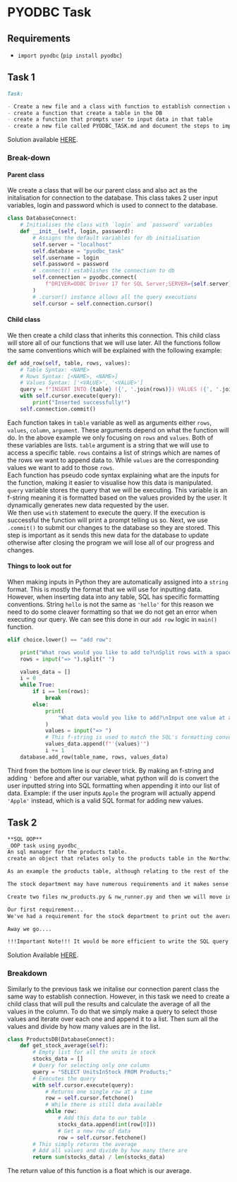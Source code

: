 # PYODBC Task

## Requirements

- `import pyodbc` (`pip install pyodbc`)

## Task 1

```md
Task:

- Create a new file and a class with function to establish connection with pyodbc
- create a function that create a table in the DB
- create a function that prompts user to input data in that table
- create a new file called PYODBC_TASK.md and document the steps to implement the task
```

Solution available [HERE](query_builder.py).

### Break-down

#### Parent class

We create a class that will be our parent class and also act as the initalisation for connection to the database. This class takes 2 user input variables, login and password which is used to connect to the database.

```python
class DatabaseConnect:
    # Initialises the class with `login` and `password` variables
    def __init__(self, login, password):
        # Assigns the default variables for db initialisation
        self.server = "localhost"
        self.database = "pyodbc_task"
        self.username = login
        self.password = password
        # .connect() establishes the connection to db
        self.connection = pyodbc.connect(
            f"DRIVER=ODBC Driver 17 for SQL Server;SERVER={self.server};DATABASE={self.database};UID={self.username};PWD={self.password}"
        )
        # .cursor() instance allows all the query executions
        self.cursor = self.connection.cursor()
```

#### Child class

We then create a child class that inherits this connection. This child class will store all of our functions that we will use later. All the functions follow the same conventions which will be explained with the following example:

```python
def add_row(self, table, rows, values):
    # Table Syntax: <NAME>
    # Rows Syntax: [<NAME>, <NAME>]
    # Values Syntax: ['<VALUE>', '<VALUE>']
    query = f"INSERT INTO {table} ({', '.join(rows)}) VALUES ({', '.join(values)});"
    with self.cursor.execute(query):
        print("Inserted successfully!")
    self.connection.commit()
```

Each function takes in `table` variable as well as arguments either `rows`, `values`, `column`, `argument`. These arguments depend on what the function will do. In the above example we only focusing on `rows` and `values`. Both of these variables are lists. `table` argument is a string that we will use to access a specific table. `rows` contains a list of strings which are names of the rows we want to append data to. While `values` are the corresponding values we want to add to those `rows`.
</br>
Each function has pseudo code syntax explaining what are the inputs for the function, making it easier to visualise how this data is manipulated. `query` variable stores the query that we will be executing. This variable is an f-string meaning it is formatted based on the values provided by the user. It dynamically generates new data requested by the user.
</br>
We then use `with` statement to execute the query. If the execution is successful the function will print a prompt telling us so. Next, we use `.commit()` to submit our changes to the database so they are stored. This step is important as it sends this new data for the database to update otherwise after closing the program we will lose all of our progress and changes.

#### Things to look out for

When making inputs in Python they are automatically assigned into a `string` format. This is mostly the format that we will use for inputting data. However, when inserting data into any table, SQL has specific formatting conventions. String `hello` is not the same as `'hello'` for this reason we need to do some cleaver formatting so that we do not get an error when executing our query. We can see this done in our `add row` logic in `main()` function.

```python
elif choice.lower() == "add row":

    print("What rows would you like to add to?\nSplit rows with a space")
    rows = input("=> ").split(" ")

    values_data = []
    i = 0
    while True:
        if i == len(rows):
            break
        else:
            print(
                "What data would you like to add?\nInput one value at a time.\nSubmit with ENTER."
            )
            values = input("=> ")
            # This f-string is used to match the SQL's formatting conventions
            values_data.append(f"'{values}'")
            i += 1
    database.add_row(table_name, rows, values_data)
```

Third from the bottom line is our clever trick. By making an f-string and adding `'` before and after our variable, what python will do is convert the user inputted string into SQL formatting when appending it into our list of data. Example: if the user inputs `Apple` the program will actually append `'Apple'` instead, which is a valid SQL format for adding new values.

## Task 2

```md
**SQL OOP**
_OOP task using pyodbc_
An sql manager for the products table.
create an object that relates only to the products table in the Northwind database. The reason for creating a single object for any table within the database would be to ensure that all functionality we build into this relates to what could be defined as a 'business function'.

As an example the products table, although relating to the rest of the company, will service a particular area of the business in this scenario we will simply call them the 'stock' department.

The stock department may have numerous requirements and it makes sense to contain all the requirements a code actions within a single object.

Create two files nw_products.py & nw_runner.py and then we will move into creating our object.

Our first requirement...
We've had a requirement for the stock department to print out the average value of all of our stock items.

Away we go....

!!!Important Note!!! It would be more efficient to write the SQL query to find the data and compute the value and simply return the value in Python.
```

Solution Available [HERE](sql_manager.py).

### Breakdown

Similarly to the previous task we initalise our connection parent class the same way to establish connection. However, in this task we need to create a child class that will pull the results and calculate the average of all the values in the column. To do that we simply make a query to select those values and iterate over each one and append it to a list. Then sum all the values and divide by how many values are in the list.

```python
class ProductsDB(DatabaseConnect):
    def get_stock_average(self):
        # Empty list for all the units in stock
        stocks_data = []
        # Query for selecting only one column
        query = "SELECT UnitsInStock FROM Products;"
        # Executes the query
        with self.cursor.execute(query):
            # Returns one single row at a time
            row = self.cursor.fetchone()
            # While there is still data available
            while row:
                # Add this data to our table
                stocks_data.append(int(row[0]))
                # Get a new row of data
                row = self.cursor.fetchone()
        # This simply returns the average
        # Add all values and divide by how many there are
        return sum(stocks_data) / len(stocks_data)
```

The return value of this function is a float which is our average.